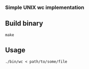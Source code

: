 ### Simple UNIX wc implementation

## Build binary
```
make
```

## Usage
```
./bin/wc < path/to/some/file
```
